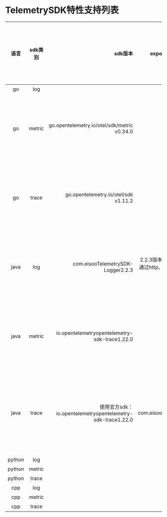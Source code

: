 # TelemetrySDK特性支持列表

|  语言  | sdk类别 |sdk版本  | exporter to AR版本 |数据格式规范性（link, resource等字段名统一） | 是否支持多provider |是否支持实时打印  | 编码格式兼容性 |SuperAgent数据接收器是否支持  | 在devops上是否有开发指南 |
|:-----:|:----------:|-----:|:----------:|:-----:|:----------:|-----:|:----------:|-----:|:----------:|
| go |  log   |  |      |  |     否 |  |      |  |   是   |
| go |  metric   |go.opentelemetry.io/otel/sdk/metric v0.34.0  |  v2.5.0    | 规范统一 |    否  | 支持打印到标准输出 |  json,支持gzip压缩    |  |      |
| go |  trace   | go.opentelemetry.io/otel/sdk v1.11.2 | v2.5.0     | 规范统一 |   否   | 支持打印到标准输出 |  json,支持gzip压缩    |  |      |
| java |  log   |<groupId>com.eisoo</groupId><artifactId>TelemetrySDK-Logger</artifactId><version>2.2.3</version>|2.2.3版本的sdk内包含了可以通过http、https方式发送到AR的能力| 规范统一 |  否    | 支持打印到标准输出 |json     |  | 否    |
| java |  metric   | 	<groupId>io.opentelemetry</groupId><artifactId>opentelemetry-sdk-trace</artifactId><version>1.22.0</version> |      | 规范统一 |    否  | 支持打印到标准输出 |      |  |      |
| java |  trace   |使用官方sdk：<groupId>io.opentelemetry</groupId><artifactId>opentelemetry-sdk-trace</artifactId><version>1.22.0</version>  |<groupId>com.eisoo</groupId><artifactId>TraceExporter</artifactId><version>1.0.0</version>| 规范统一 | 否     | 支持实现打印到标准输出 |  json    |  |   否   |
| python |  log   |  |      |  |    否  |  |      |  |      |
| python |  metric   |  |      |  |   否   |  |      |  |      |
| python |  trace   |  |      |  |    否  |  |      |  |      |
| cpp |  log   |  |      |  |    否  |  |      |  |      |
| cpp |  metric   |  |      |  |     否 |  |      |  |      |
| cpp |  trace   |  |      |  |   否   |  |      |  |      |
